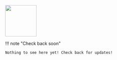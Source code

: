 <!--
---
title: "Eclipse"
description: "Eclipse is an integrated development environment used in computer programming. It contains a base workspace and an extensible plug-in system for customizing the environment. It is the second-most-popular IDE for Java development, and, until 2016, was the most popular."
tags: "ide plugins"
icon: "https://awesome-astra.github.io/docs/img/eclipse/eclipse.svg"
coming_soon: “true”
developer_title: "Eclipse Foundation"
developer_url: "https://www.eclipse.org/downloads/"
links:
- title: "Eclipse Install"
  url: "https://www.eclipse.org/downloads/"
---
-->

<div class="nosurface" markdown="1">
<img src="https://awesome-astra.github.io/docs/img/eclipse/Eclipse-Luna-Logo.svg.png" height="100px" />

!!! note "Check back soon"

    Nothing to see here yet! Check back for updates! 
</div>